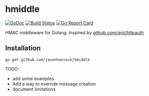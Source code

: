 # hmiddle
[![GoDoc](https://godoc.org/github.com/jasonhancock/hmiddle?status.svg)](https://godoc.org/github.com/jasonhancock/hmiddle)
[![Build Status](https://travis-ci.org/jasonhancock/hmiddle.svg?branch=master)](https://travis-ci.org/jasonhancock/hmiddle)
[![Go Report Card](https://goreportcard.com/badge/jasonhancock/hmiddle)](https://goreportcard.com/report/jasonhancock/hmiddle)

HMAC middleware for Golang. Inspired by [github.com/goji/httpauth](https://github.com/goji/httpauth)

## Installation

```
go get github.com/jasonhancock/hmiddle
```

TODO:
* add some examples
* Add a way to override message creation
* document limitations
